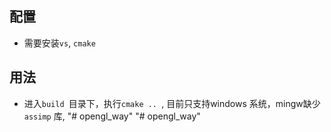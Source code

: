 ## 配置
- 需要安装`vs`, `cmake`  

## 用法
- 进入`build `目录下，执行`cmake .. `, 目前只支持windows 系统，mingw缺少`assimp` 库, "# opengl_way" 
"# opengl_way" 
